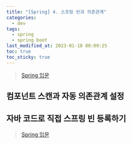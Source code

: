 ```yaml
---
title: "[Spring] 4. 스프링 빈과 의존관계"
categories:
  - dev
tags:
  - spring
  - spring boot
last_modified_at: 2023-01-18 00:09:25
toc: true
toc_sticky: true
---
```


> [Spring 입문](https://omjinlts.github.io/dev/spring-study/)

## 컴포넌트 스캔과 자동 의존관계 설정

## 자바 코드로 직접 스프링 빈 등록하기

> [Spring 입문](https://omjinlts.github.io/dev/spring-study/)
